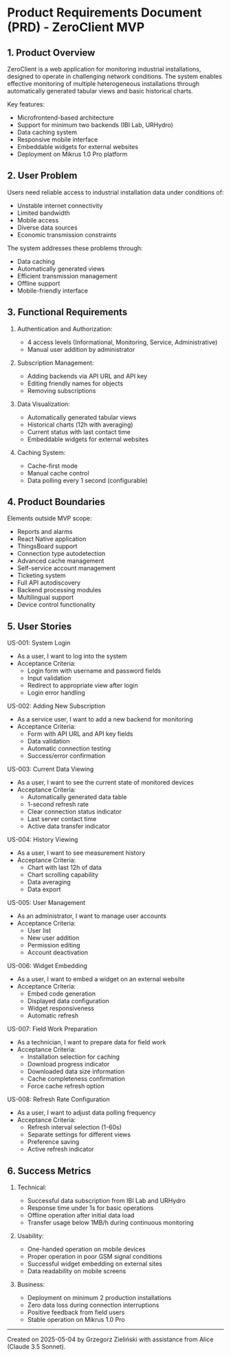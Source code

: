 # Product Requirements Document (PRD) - ZeroClient MVP

## 1. Product Overview

ZeroClient is a web application for monitoring industrial installations, designed to operate in challenging network conditions. The system enables effective monitoring of multiple heterogeneous installations through automatically generated tabular views and basic historical charts.

Key features:

- Microfrontend-based architecture
- Support for minimum two backends (IBI Lab, URHydro)
- Data caching system
- Responsive mobile interface
- Embeddable widgets for external websites
- Deployment on Mikrus 1.0 Pro platform

## 2. User Problem

Users need reliable access to industrial installation data under conditions of:

- Unstable internet connectivity
- Limited bandwidth
- Mobile access
- Diverse data sources
- Economic transmission constraints

The system addresses these problems through:

- Data caching
- Automatically generated views
- Efficient transmission management
- Offline support
- Mobile-friendly interface

## 3. Functional Requirements

1. Authentication and Authorization:

   - 4 access levels (Informational, Monitoring, Service, Administrative)
   - Manual user addition by administrator

2. Subscription Management:

   - Adding backends via API URL and API key
   - Editing friendly names for objects
   - Removing subscriptions

3. Data Visualization:

   - Automatically generated tabular views
   - Historical charts (12h with averaging)
   - Current status with last contact time
   - Embeddable widgets for external websites

4. Caching System:

   - Cache-first mode
   - Manual cache control
   - Data polling every 1 second (configurable)

## 4. Product Boundaries

Elements outside MVP scope:

- Reports and alarms
- React Native application
- ThingsBoard support
- Connection type autodetection
- Advanced cache management
- Self-service account management
- Ticketing system
- Full API autodiscovery
- Backend processing modules
- Multilingual support
- Device control functionality

## 5. User Stories

US-001: System Login

- As a user, I want to log into the system
- Acceptance Criteria:
  - Login form with username and password fields
  - Input validation
  - Redirect to appropriate view after login
  - Login error handling

US-002: Adding New Subscription

- As a service user, I want to add a new backend for monitoring
- Acceptance Criteria:
  - Form with API URL and API key fields
  - Data validation
  - Automatic connection testing
  - Success/error confirmation

US-003: Current Data Viewing

- As a user, I want to see the current state of monitored devices
- Acceptance Criteria:
  - Automatically generated data table
  - 1-second refresh rate
  - Clear connection status indicator
  - Last server contact time
  - Active data transfer indicator

US-004: History Viewing

- As a user, I want to see measurement history
- Acceptance Criteria:
  - Chart with last 12h of data
  - Chart scrolling capability
  - Data averaging
  - Data export

US-005: User Management

- As an administrator, I want to manage user accounts
- Acceptance Criteria:
  - User list
  - New user addition
  - Permission editing
  - Account deactivation

US-006: Widget Embedding

- As a user, I want to embed a widget on an external website
- Acceptance Criteria:
  - Embed code generation
  - Displayed data configuration
  - Widget responsiveness
  - Automatic refresh

US-007: Field Work Preparation

- As a technician, I want to prepare data for field work
- Acceptance Criteria:
  - Installation selection for caching
  - Download progress indicator
  - Downloaded data size information
  - Cache completeness confirmation
  - Force cache refresh option

US-008: Refresh Rate Configuration

- As a user, I want to adjust data polling frequency
- Acceptance Criteria:
  - Refresh interval selection (1-60s)
  - Separate settings for different views
  - Preference saving
  - Active refresh indicator

## 6. Success Metrics

1. Technical:

   - Successful data subscription from IBI Lab and URHydro
   - Response time under 1s for basic operations
   - Offline operation after initial data load
   - Transfer usage below 1MB/h during continuous monitoring

2. Usability:

   - One-handed operation on mobile devices
   - Proper operation in poor GSM signal conditions
   - Successful widget embedding on external sites
   - Data readability on mobile screens

3. Business:

   - Deployment on minimum 2 production installations
   - Zero data loss during connection interruptions
   - Positive feedback from field users
   - Stable operation on Mikrus 1.0 Pro

---
Created on 2025-05-04 by Grzegorz Zieliński with assistance from Alice (Claude 3.5 Sonnet).
